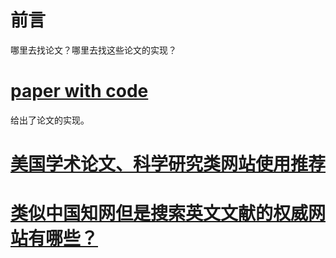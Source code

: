 # 前言

哪里去找论文？哪里去找这些论文的实现？

# [paper with code](https://paperswithcode.com/ )

给出了论文的实现。

# [美国学术论文、科学研究类网站使用推荐](https://www.douban.com/note/610151075/)




# [类似中国知网但是搜索英文文献的权威网站有哪些？](https://www.zhihu.com/question/27226972)

